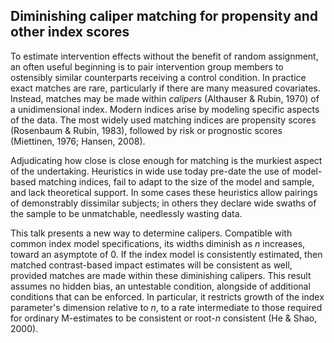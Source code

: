 ## Diminishing caliper matching for propensity and other index scores


To estimate intervention effects without the benefit of random
assignment, an often useful beginning is to pair intervention group
members to ostensibly similar counterparts receiving a control
condition.  In practice exact matches are rare, particularly if there
are many measured covariates. Instead, matches may be made within
_calipers_ (Althauser & Rubin, 1970) of a unidimensional index.
Modern indices arise by modeling specific aspects of the data.  The
most widely used matching indices are propensity scores (Rosenbaum &
Rubin, 1983), followed by risk or prognostic scores (Miettinen, 1976;
Hansen, 2008).

Adjudicating how close is close enough for matching is the murkiest
aspect of the undertaking.  Heuristics in wide use today pre-date the
use of model-based matching indices, fail to adapt to the size of the
model and sample, and lack theoretical support.  In some cases
these heuristics allow pairings of demonstrably dissimilar subjects;
in others they declare wide swaths of the sample to be unmatchable,
needlessly wasting data.

This talk presents a new way to determine calipers.  Compatible with
common index model specifications, its widths diminish as _n_
increases, toward an asymptote of 0.  If the index model is
consistently estimated, then matched contrast-based impact estimates
will be consistent as well, provided matches are made within these
diminishing calipers. This result assumes no hidden bias, an
untestable condition, alongside of additional conditions that can be
enforced. In particular, it restricts growth of the index parameter's
dimension relative to _n_, to a rate intermediate to those required for
ordinary M-estimates to be consistent or root-_n_ consistent (He &
Shao, 2000).

